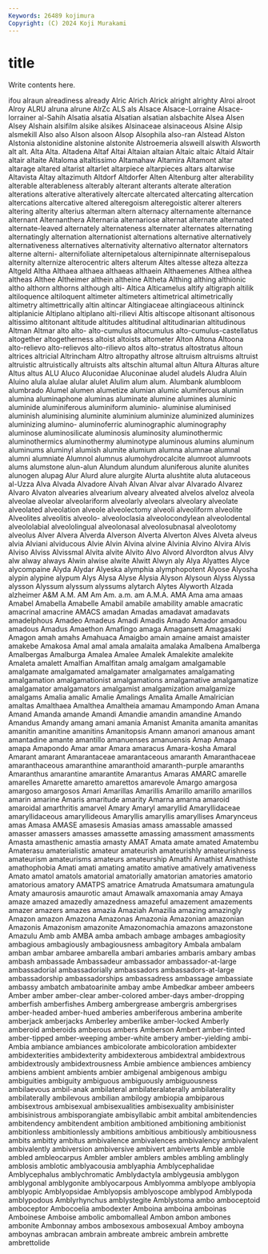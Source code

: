 ```yaml
---
Keywords: 26489 kojimura
Copyright: (C) 2024 Koji Murakami
---
```


# title

Write contents here.



ifou alraun
alreadiness already Alric Alrich Alrick alright alrighty Alroi alroot Alroy
ALRU alruna alrune AlrZc ALS als Alsace Alsace-Lorraine Alsace-lorrainer al-Sahih
Alsatia alsatia Alsatian alsatian alsbachite Alsea Alsen Alsey Alshain alsifilm
alsike alsikes Alsinaceae alsinaceous Alsine Alsip alsmekill Also also Alson
alsoon Alsop Alsophila also-ran Alstead Alston Alstonia alstonidine alstonine alstonite
Alstroemeria alsweill alswith Alsworth alt alt. Alta Alta. Altadena Altaf
Altai Altaian altaian Altaic altaic Altaid Altair altair altaite Altaloma
altaltissimo Altamahaw Altamira Altamont altar altarage altared altarist altarlet altarpiece
altarpieces altars altarwise Altavista Altay altazimuth Altdorf Altdorfer Alten Altenburg
alter alterability alterable alterableness alterably alterant alterants alterate alteration alterations
alterative alteratively altercate altercated altercating altercation altercations altercative altered alteregoism
alteregoistic alterer alterers altering alterity alterius alterman altern alternacy alternamente
alternance alternant Alternanthera Alternaria alternariose alternat alternate alternated alternate-leaved alternately
alternateness alternater alternates alternating alternatingly alternation alternationist alternations alternative alternatively
alternativeness alternatives alternativity alternativo alternator alternators alterne alterni- alternifoliate alternipetalous
alternipinnate alternisepalous alternity alternize alterocentric alters alterum Altes altesse alteza
altezza Altgeld Altha Althaea althaea althaeas althaein Althaemenes Althea althea
altheas Althee Altheimer althein altheine Altheta Althing althing althionic altho
althorn althorns although alti- Altica Alticamelus altify altigraph altilik altiloquence
altiloquent altimeter altimeters altimetrical altimetrically altimetry altimettrically altin altincar Altingiaceae
altingiaceous altininck altiplanicie Altiplano altiplano alti-rilievi Altis altiscope altisonant altisonous
altissimo altitonant altitude altitudes altitudinal altitudinarian altitudinous Altman Altmar alto
alto- alto-cumulus altocumulus alto-cumulus-castellatus altogether altogetherness altoist altoists altometer Alton
Altona Altoona alto-relievo alto-relievos alto-rilievo altos alto-stratus altostratus altoun altrices
altricial Altrincham Altro altropathy altrose altruism altruisms altruist altruistic altruistically
altruists alts altschin altumal altun Altura Alturas alture Altus altus
ALU Aluco Aluconidae Aluconinae aludel aludels Aludra Aluin Aluino alula
alulae alular alulet Alulim alum alum. Alumbank alumbloom alumbrado Alumel
alumen alumetize alumian alumic alumiferous alumin alumina aluminaphone aluminas aluminate
alumine alumines aluminic aluminide aluminiferous aluminiform aluminio- aluminise aluminised aluminish
aluminising aluminite aluminium aluminize aluminized aluminizes aluminizing alumino- aluminoferric aluminographic
aluminography aluminose aluminosilicate aluminosis aluminosity aluminothermic aluminothermics aluminothermy aluminotype aluminous
alumins aluminum aluminums aluminyl alumish alumite alumium alumna alumnae alumnal
alumni alumniate Alumnol alumnus alumohydrocalcite alumroot alumroots alums alumstone alun-alun
Alundum alundum aluniferous alunite alunites alunogen alupag Alur Alurd alure
alurgite Alurta alushtite aluta alutaceous al-Uzza Alva Alvada Alvadore Alvah
Alvan Alvar alvar Alvarado Alvarez Alvaro Alvaton alvearies alvearium alveary
alveated alvelos alveloz alveola alveolae alveolar alveolariform alveolarly alveolars alveolary
alveolate alveolated alveolation alveole alveolectomy alveoli alveoliform alveolite Alveolites alveolitis
alveolo- alveoloclasia alveolocondylean alveolodental alveololabial alveololingual alveolonasal alveolosubnasal alveolotomy alveolus
Alver Alvera Alverda Alverson Alverta Alverton Alves Alveta alveus alvia
Alviani alviducous Alvie Alvin Alvina alvine Alvinia Alvino Alvira Alvis
Alviso Alviss Alvissmal Alvita alvite Alvito Alvo Alvord Alvordton alvus
Alvy alw alway always Alwin alwise alwite Alwitt Alwyn aly
Alya Alyattes Alyce alycompaine Alyda Alydar Alyeska alymphia alymphopotent Alyose
Alyosha alypin alypine alypum Alys Alysa Alyse Alysia Alyson Alysoun
Alyss Alyssa alysson Alyssum alyssum alyssums alytarch Alytes Alyworth Alzada
alzheimer A&M A.M. AM Am Am. a.m. am A.M.A. AMA
Ama ama amaas Amabel Amabella Amabelle Amabil amabile amability amable
amacratic amacrinal amacrine AMACS amadan Amadas amadavat amadavats amadelphous Amadeo
Amadeus Amadi Amadis Amado Amador amadou amadous Amadus Amaethon Amafingo
amaga Amagansett Amagasaki Amagon amah amahs Amahuaca Amaigbo amain amaine
amaist amaister amakebe Amakosa Amal amal amala amalaita amalaka Amalbena
Amalberga Amalbergas Amalburga Amalea Amalee Amalek Amalekite amalekite Amaleta amalett
Amalfian Amalfitan amalg amalgam amalgamable amalgamate amalgamated amalgamater amalgamates amalgamating
amalgamation amalgamationist amalgamations amalgamative amalgamatize amalgamator amalgamators amalgamist amalgamization amalgamize
amalgams Amalia amalic Amalie Amalings Amalita Amalle Amalrician amaltas Amalthaea
Amalthea Amaltheia amamau Amampondo Aman Amana Amand Amanda amande Amandi
Amandie amandin amandine Amando Amandus Amandy amang amani amania Amanist
Amanita amanita amanitas amanitin amanitine amanitins Amanitopsis Amann amanori amanous
amant amantadine amante amantillo amanuenses amanuensis Amap Amapa amapa Amapondo
Amar amar Amara amaracus Amara-kosha Amaral Amarant amarant Amarantaceae amarantaceous
amaranth Amaranthaceae amaranthaceous amaranthine amaranthoid amaranth-purple amaranths Amaranthus amarantine amarantite
Amarantus Amaras AMARC amarelle amarelles Amarette amaretto amarettos amarevole Amargo
amargosa amargoso amargosos Amari Amarillas Amarillis Amarillo amarillo amarillos amarin
amarine Amaris amaritude amarity Amarna amarna amaroid amaroidal amarthritis amarvel
Amary Amaryl amaryllid Amaryllidaceae amaryllidaceous amaryllideous Amaryllis amaryllis amaryllises Amarynceus
amas Amasa AMASE amasesis Amasias amass amassable amassed amasser amassers
amasses amassette amassing amassment amassments Amasta amasthenic amastia amasty AMAT
Amata amate amated Amatembu Amaterasu amaterialistic amateur amateurish amateurishly amateurishness
amateurism amateurisms amateurs amateurship Amathi Amathist Amathiste amathophobia Amati amati
amating amatito amative amatively amativeness Amato amatol amatols amatorial amatorially
amatorian amatories amatorio amatorious amatory AMATPS amatrice Amatruda Amatsumara amatungula
Amaty amaurosis amaurotic amaut Amawalk amaxomania amay Amaya amaze amazed
amazedly amazedness amazeful amazement amazements amazer amazers amazes amazia Amaziah
Amazilia amazing amazingly Amazon amazon Amazona Amazonas Amazonia Amazonian amazonian
Amazonis Amazonism amazonite Amazonomachia amazons amazonstone Amazulu Amb amb AMBA
amba ambach ambage ambages ambagiosity ambagious ambagiously ambagiousness ambagitory Ambala
ambalam amban ambar ambaree ambarella ambari ambaries ambaris ambary ambas
ambash ambassade Ambassadeur ambassador ambassador-at-large ambassadorial ambassadorially ambassadors ambassadors-at-large ambassadorship
ambassadorships ambassadress ambassage ambassiate ambassy ambatch ambatoarinite ambay ambe Ambedkar
ambeer ambeers Amber amber amber-clear amber-colored amber-days amber-dropping amberfish amberfishes
Amberg ambergrease ambergris ambergrises amber-headed amber-hued amberies amberiferous amberina amberite
amberjack amberjacks Amberley amberlike amber-locked Amberly amberoid amberoids amberous ambers
Amberson Ambert amber-tinted amber-tipped amber-weeping amber-white ambery amber-yielding ambi- Ambia
ambiance ambiances ambicolorate ambicoloration ambidexter ambidexterities ambidexterity ambidexterous ambidextral ambidextrous
ambidextrously ambidextrousness Ambie ambience ambiences ambiency ambiens ambient ambients ambier
ambigenal ambigenous ambigu ambiguities ambiguity ambiguous ambiguously ambiguousness ambilaevous ambil-anak
ambilateral ambilateralaterally ambilaterality ambilaterally ambilevous ambilian ambilogy ambiopia ambiparous ambisextrous
ambisexual ambisexualities ambisexuality ambisinister ambisinistrous ambisporangiate ambisyllabic ambit ambital ambitendencies
ambitendency ambitendent ambition ambitioned ambitioning ambitionist ambitionless ambitionlessly ambitions ambitious
ambitiously ambitiousness ambits ambitty ambitus ambivalence ambivalences ambivalency ambivalent ambivalently
ambiversion ambiversive ambivert ambiverts Amble amble ambled ambleocarpus Ambler ambler
amblers ambles ambling amblingly amblosis amblotic amblyacousia amblyaphia Amblycephalidae Amblycephalus
amblychromatic Amblydactyla amblygeusia amblygon amblygonal amblygonite amblyocarpous Amblyomma amblyope amblyopia
amblyopic Amblyopsidae Amblyopsis amblyoscope amblypod Amblypoda amblypodous Amblyrhynchus amblystegite Amblystoma
ambo amboceptoid amboceptor Ambocoelia ambodexter Amboina amboina amboinas Amboinese Amboise
ambolic ambomalleal Ambon ambon ambones ambonite Ambonnay ambos ambosexous ambosexual
Amboy amboyna amboynas ambracan ambrain ambreate ambreic ambrein ambrette ambrettolide
